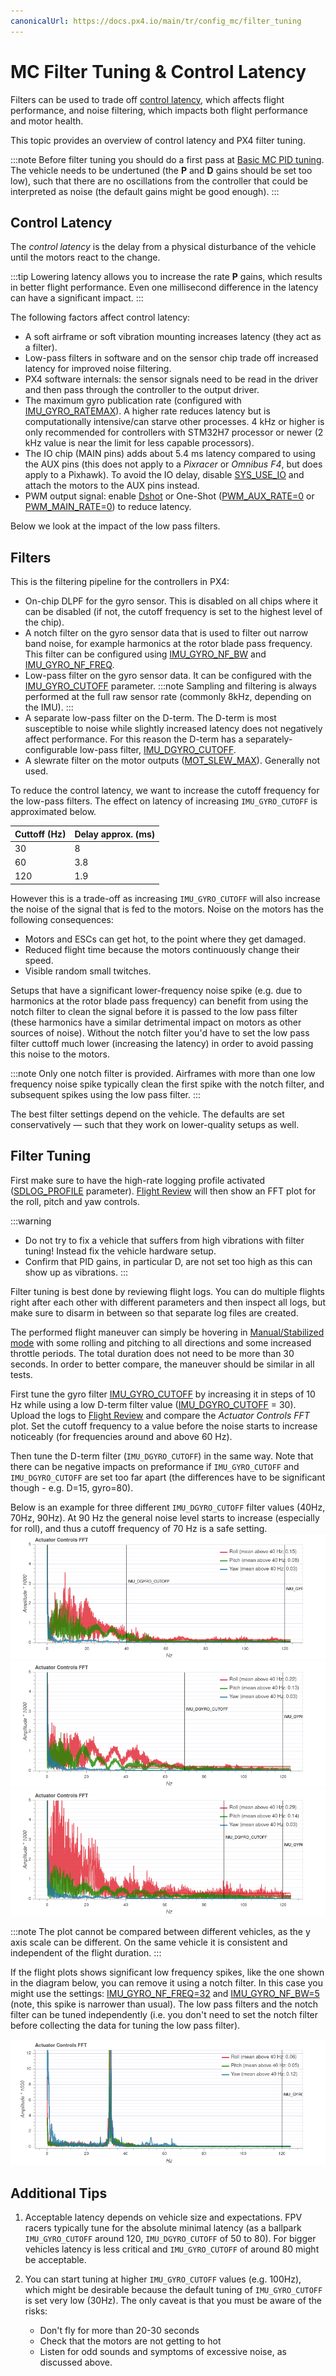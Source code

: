 ```yaml
---
canonicalUrl: https://docs.px4.io/main/tr/config_mc/filter_tuning
---
```


# MC Filter Tuning & Control Latency

Filters can be used to trade off [control latency](#control-latency), which affects flight performance, and noise filtering, which impacts both flight performance and motor health.

This topic provides an overview of control latency and PX4 filter tuning.

:::note
Before filter tuning you should do a first pass at [Basic MC PID tuning](../config_mc/pid_tuning_guide_multicopter_basic.md). The vehicle needs to be undertuned (the **P** and **D** gains should be set too low), such that there are no oscillations from the controller that could be interpreted as noise (the default gains might be good enough).
:::

## Control Latency

The *control latency* is the delay from a physical disturbance of the vehicle until the motors react to the change.

:::tip
Lowering latency allows you to increase the rate **P** gains, which results in better flight performance. Even one millisecond difference in the latency can have a significant impact.
:::

The following factors affect control latency:
- A soft airframe or soft vibration mounting increases latency (they act as a filter).
- Low-pass filters in software and on the sensor chip trade off increased latency for improved noise filtering.
- PX4 software internals: the sensor signals need to be read in the driver and then pass through the controller to the output driver.
- The maximum gyro publication rate (configured with [IMU_GYRO_RATEMAX](../advanced_config/parameter_reference.md#IMU_GYRO_RATEMAX)). A higher rate reduces latency but is computationally intensive/can starve other processes. 4 kHz or higher is only recommended for controllers with STM32H7 processor or newer (2 kHz value is near the limit for less capable processors).
- The IO chip (MAIN pins) adds about 5.4 ms latency compared to using the AUX pins (this does not apply to a *Pixracer* or *Omnibus F4*, but does apply to a Pixhawk). To avoid the IO delay, disable [SYS_USE_IO](../advanced_config/parameter_reference.md#SYS_USE_IO) and attach the motors to the AUX pins instead.
- PWM output signal: enable [Dshot](../peripherals/dshot.md) or One-Shot ([PWM_AUX_RATE=0](../advanced_config/parameter_reference.md#PWM_AUX_RATE) or [PWM_MAIN_RATE=0](../advanced_config/parameter_reference.md#PWM_MAIN_RATE)) to reduce latency.

Below we look at the impact of the low pass filters.

## Filters

This is the filtering pipeline for the controllers in PX4:
- On-chip DLPF for the gyro sensor. This is disabled on all chips where it can be disabled (if not, the cutoff frequency is set to the highest level of the chip).
- A notch filter on the gyro sensor data that is used to filter out narrow band noise, for example harmonics at the rotor blade pass frequency. This filter can be configured using [IMU_GYRO_NF_BW](../advanced_config/parameter_reference.md#IMU_GYRO_NF_BW) and [IMU_GYRO_NF_FREQ](../advanced_config/parameter_reference.md#IMU_GYRO_NF_FREQ).
- Low-pass filter on the gyro sensor data. It can be configured with the [IMU_GYRO_CUTOFF](../advanced_config/parameter_reference.md#IMU_GYRO_CUTOFF) parameter. :::note Sampling and filtering is always performed at the full raw sensor rate (commonly 8kHz, depending on the IMU).
:::
- A separate low-pass filter on the D-term. The D-term is most susceptible to noise while slightly increased latency does not negatively affect performance. For this reason the D-term has a separately-configurable low-pass filter, [IMU_DGYRO_CUTOFF](../advanced_config/parameter_reference.md#IMU_DGYRO_CUTOFF).
- A slewrate filter on the motor outputs ([MOT_SLEW_MAX](../advanced_config/parameter_reference.md#MOT_SLEW_MAX)). Generally not used.

To reduce the control latency, we want to increase the cutoff frequency for the low-pass filters. The effect on latency of increasing `IMU_GYRO_CUTOFF` is approximated below.

| Cuttoff (Hz) | Delay approx. (ms) |
| ------------ | ------------------ |
| 30           | 8                  |
| 60           | 3.8                |
| 120          | 1.9                |

However this is a trade-off as increasing `IMU_GYRO_CUTOFF` will also increase the noise of the signal that is fed to the motors. Noise on the motors has the following consequences:
- Motors and ESCs can get hot, to the point where they get damaged.
- Reduced flight time because the motors continuously change their speed.
- Visible random small twitches.

Setups that have a significant lower-frequency noise spike (e.g. due to harmonics at the rotor blade pass frequency) can benefit from using the notch filter to clean the signal before it is passed to the low pass filter (these harmonics have a similar detrimental impact on motors as other sources of noise). Without the notch filter you'd have to set the low pass filter cuttoff much lower (increasing the latency) in order to avoid passing this noise to the motors.

:::note
Only one notch filter is provided. Airframes with more than one low frequency noise spike typically clean the first spike with the notch filter, and subsequent spikes using the low pass filter.
:::

The best filter settings depend on the vehicle. The defaults are set conservatively — such that they work on lower-quality setups as well.

## Filter Tuning

First make sure to have the high-rate logging profile activated ([SDLOG_PROFILE](../advanced_config/parameter_reference.md#SDLOG_PROFILE) parameter). [Flight Review](../getting_started/flight_reporting.md) will then show an FFT plot for the roll, pitch and yaw controls.

:::warning
- Do not try to fix a vehicle that suffers from high vibrations with filter tuning! Instead fix the vehicle hardware setup.
- Confirm that PID gains, in particular D, are not set too high as this can show up as vibrations.
:::

Filter tuning is best done by reviewing flight logs. You can do multiple flights right after each other with different parameters and then inspect all logs, but make sure to disarm in between so that separate log files are created.

The performed flight maneuver can simply be hovering in [Manual/Stabilized mode](../flight_modes/manual_stabilized_mc.md) with some rolling and pitching to all directions and some increased throttle periods. The total duration does not need to be more than 30 seconds. In order to better compare, the maneuver should be similar in all tests.

First tune the gyro filter [IMU_GYRO_CUTOFF](../advanced_config/parameter_reference.md#IMU_GYRO_CUTOFF) by increasing it in steps of 10 Hz while using a low D-term filter value ([IMU_DGYRO_CUTOFF](../advanced_config/parameter_reference.md#IMU_DGYRO_CUTOFF) = 30). Upload the logs to [Flight Review](https://logs.px4.io) and compare the *Actuator Controls FFT* plot. Set the cutoff frequency to a value before the noise starts to increase noticeably (for frequencies around and above 60 Hz).

Then tune the D-term filter (`IMU_DGYRO_CUTOFF`) in the same way. Note that there can be negative impacts on preformance if `IMU_GYRO_CUTOFF` and `IMU_DGYRO_CUTOFF` are set too far apart (the differences have to be significant though - e.g. D=15, gyro=80).

Below is an example for three different `IMU_DGYRO_CUTOFF` filter values (40Hz, 70Hz, 90Hz). At 90 Hz the general noise level starts to increase (especially for roll), and thus a cutoff frequency of 70 Hz is a safe setting. ![IMU_DGYRO_CUTOFF=40](../../assets/config/mc/filter_tuning/actuator_controls_fft_dgyrocutoff_40.png) ![IMU_DGYRO_CUTOFF=70](../../assets/config/mc/filter_tuning/actuator_controls_fft_dgyrocutoff_70.png) ![IMU_DGYRO_CUTOFF=90](../../assets/config/mc/filter_tuning/actuator_controls_fft_dgyrocutoff_90.png)

:::note
The plot cannot be compared between different vehicles, as the y axis scale can be different. On the same vehicle it is consistent and independent of the flight duration.
:::

If the flight plots shows significant low frequency spikes, like the one shown in the diagram below, you can remove it using a notch filter. In this case you might use the settings: [IMU_GYRO_NF_FREQ=32](../advanced_config/parameter_reference.md#IMU_GYRO_NF_FREQ) and [IMU_GYRO_NF_BW=5](../advanced_config/parameter_reference.md#IMU_GYRO_NF_BW) (note, this spike is narrower than usual). The low pass filters and the notch filter can be tuned independently (i.e. you don't need to set the notch filter before collecting the data for tuning the low pass filter).

![IMU_GYRO_NF_FREQ=32 IMU_GYRO_NF_BW=5](../../assets/config/mc/filter_tuning/actuator_controls_fft_gyro_notch_32.png)

## Additional Tips

1. Acceptable latency depends on vehicle size and expectations. FPV racers typically tune for the absolute minimal latency (as a ballpark `IMU_GYRO_CUTOFF` around 120, `IMU_DGYRO_CUTOFF` of 50 to 80). For bigger vehicles latency is less critical and `IMU_GYRO_CUTOFF` of around 80 might be acceptable.

1. You can start tuning at higher `IMU_GYRO_CUTOFF` values (e.g. 100Hz), which might be desirable because the default tuning of `IMU_GYRO_CUTOFF` is set very low (30Hz). The only caveat is that you must be aware of the risks:
   - Don't fly for more than 20-30 seconds
   - Check that the motors are not getting to hot
   - Listen for odd sounds and symptoms of excessive noise, as discussed above.
